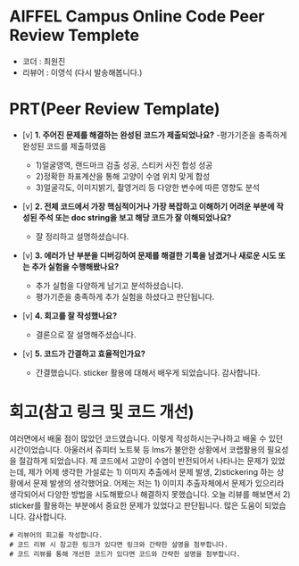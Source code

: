 # AIFFEL Campus Online Code Peer Review Templete
- 코더 : 최원진
- 리뷰어 : 이영석 (다시 발송해봅니다.)


# PRT(Peer Review Template)
- [v]  **1. 주어진 문제를 해결하는 완성된 코드가 제출되었나요?**
    -평가기준을 충족하게 완성된 코드를 제출하였음
    -    1)얼굴영역, 랜드마크 검출 성공, 스티커 사진 합성 성공
    -    2)정확한 좌표계산을 통해 고양이 수염 위치 맞게 합성
    -    3)얼굴각도, 이미지밝기, 촬영거리 등 다양한 변수에 따른 영향도 분석
    
- [v]  **2. 전체 코드에서 가장 핵심적이거나 가장 복잡하고 이해하기 어려운 부분에 작성된 
주석 또는 doc string을 보고 해당 코드가 잘 이해되었나요?**
    - 잘 정리하고 설명하셨습니다.
        
- [v]  **3. 에러가 난 부분을 디버깅하여 문제를 해결한 기록을 남겼거나
새로운 시도 또는 추가 실험을 수행해봤나요?**
    - 추가 실험을 다양하게 남기고 분석하셨습니다.
    - 평가기준을 충족하게 추가 실험을 하셨다고 판단됩니다.
        
- [v]  **4. 회고를 잘 작성했나요?**
    - 결론으로 잘 설명해주셨습니다.
        
- [v]  **5. 코드가 간결하고 효율적인가요?**
    - 간결했습니다. sticker 활용에 대해서 배우게 되었습니다. 감사합니다.


# 회고(참고 링크 및 코드 개선)
여러면에서 배울 점이 많았던 코드였습니다. 이렇게 작성하시는구나하고 배울 수 있던 시간이었습니다.
아울러서 쥬피터 노트북 등 lms가 불안한 상황에서 코랩활용의 필요성을 절감하게 되었습니다.
제 코드에서 고양이 수염이 반전되어서 나타나는 문제가 있었는데, 제가 어제 생각한 가설로는 1) 이미지 추출에서 문제 발생, 2)stickering 하는 상황에서 문제 발생의 생각했어요. 어제는 저는 1) 이미지 추출자체에서 문제가 있으리라 생각되어서 다양한 방법을 시도해봤으나 해결하지 못했습니다. 오늘 리뷰를 해보면서 2) sticker를 활용하는 부분에서 중요한 문제가 있었다고 판단됩니다. 많은 도움이 되었습니다. 감사합니다. 
```
# 리뷰어의 회고를 작성합니다.
# 코드 리뷰 시 참고한 링크가 있다면 링크와 간략한 설명을 첨부합니다.
# 코드 리뷰를 통해 개선한 코드가 있다면 코드와 간략한 설명을 첨부합니다.
```
